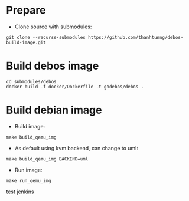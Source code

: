 # Prepare
- Clone source with submodules:
```
git clone --recurse-submodules https://github.com/thanhtunng/debos-build-image.git
```
# Build debos image
```
cd submodules/debos
docker build -f docker/Dockerfile -t godebos/debos .
```
# Build debian image
- Build image:
```
make build_qemu_img
```
- As default using kvm backend, can change to uml:
```
make build_qemu_img BACKEND=uml
```
- Run image:
```
make run_qemu_img
```


test jenkins
